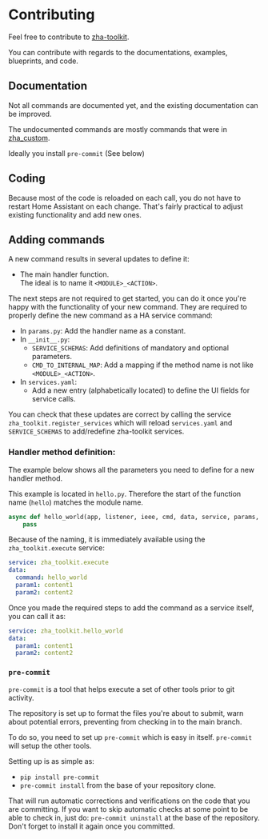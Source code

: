 # Contributing

Feel free to contribute to
[zha-toolkit](https://github.com/mdeweerd/zha-toolkit).

You can contribute with regards to the documentations, examples,
blueprints, and code.

## Documentation

Not all commands are documented yet, and the existing documentation can be
improved.

The undocumented commands are mostly commands that were in
[zha_custom](https://github.com/Adminiuga/zha_custom).

Ideally you install `pre-commit` (See below)

## Coding

Because most of the code is reloaded on each call, you do not have to
restart Home Assistant on each change. That's fairly practical to adjust
existing functionality and add new ones.

## Adding commands

A new command results in several updates to define it:

- The main handler function.\
  The ideal is to name it `<MODULE>_<ACTION>`.

The next steps are not required to get started, you can do it once you're
happy with the functionality of your new command. They are required to
properly define the new command as a HA service command:

- In `params.py`: Add the handler name as a constant.
- In `__init__.py`:
  - `SERVICE_SCHEMAS`: Add definitions of mandatory and optional
    parameters.
  - `CMD_TO_INTERNAL_MAP`: Add a mapping if the method name is not like
    `<MODULE>_<ACTION>`.
- In `services.yaml`:
  - Add a new entry (alphabetically located) to define the UI fields for
    service calls.

You can check that these updates are correct by calling the service
`zha_toolkit.register_services` which will reload `services.yaml` and
`SERVICE_SCHEMAS` to add/redefine zha-toolkit services.

### Handler method definition:

The example below shows all the parameters you need to define for a new
handler method.

This example is located in `hello.py`. Therefore the start of the function
name (`hello`) matches the module name.

```python
async def hello_world(app, listener, ieee, cmd, data, service, params, event_data):
    pass
```

Because of the naming, it is immediately available using the
`zha_toolkit.execute` service:

```yaml
service: zha_toolkit.execute
data:
  command: hello_world
  param1: content1
  param2: content2
```

Once you made the required steps to add the command as a service itself,
you can call it as:

```yaml
service: zha_toolkit.hello_world
data:
  param1: content1
  param2: content2
```

### `pre-commit`

`pre-commit` is a tool that helps execute a set of other tools prior to git
activity.

The repository is set up to format the files you're about to submit, warn
about potential errors, preventing from checking in to the main branch.

To do so, you need to set up `pre-commit` which is easy in itself.
`pre-commit` will setup the other tools.

Setting up is as simple as:

- `pip install pre-commit`
- `pre-commit install` from the base of your repository clone.

That will run automatic corrections and verifications on the code that you
are committing. If you want to skip automatic checks at some point to be
able to check in, just do: `pre-commit uninstall` at the base of the
repository. Don't forget to install it again once you committed.
